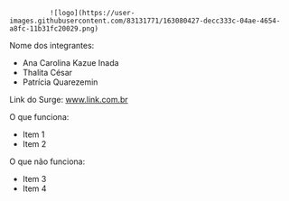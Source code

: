               ![logo](https://user-images.githubusercontent.com/83131771/163080427-decc333c-04ae-4654-a8fc-11b31fc20029.png)


Nome dos integrantes: 
- Ana Carolina Kazue Inada
- Thalita César
- Patrícia Quarezemin

Link do Surge: www.link.com.br

O que funciona:
- Item 1
- Item 2

O que não funciona: 
- Item 3
- Item 4

